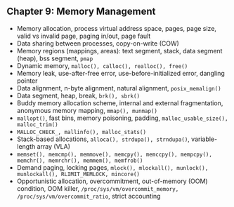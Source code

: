 ## Chapter 9: Memory Management

* Memory allocation, process virtual address space, pages, page size, valid vs invalid page, paging in/out, page fault
* Data sharing between processes, copy-on-write (COW)
* Memory regions (mappings, areas): text segment, stack, data segment (heap), bss segment, `pmap`
* Dynamic memory, `malloc(), calloc(), realloc(), free()`
* Memory leak, use-after-free error, use-before-initialized error, dangling pointer
* Data alignment, n-byte alignment, natural alignment, `posix_memalign()`
* Data segment, heap, break, `brk(), sbrk()`
* Buddy memory allocation scheme, internal and external fragmentation, anonymous memory mapping, `mmap(), munmap()`
* `mallopt()`, fast bins, memory poisoning, padding, `malloc_usable_size(), malloc_trim()`
* `MALLOC_CHECK_, mallinfo(), malloc_stats()`
* Stack-based allocations, `alloca(), strdupa(), strndupa()`, variable-length array (VLA)
* `memset(), memcmp(), memmove(), memcpy(), memccpy(), mempcpy(), memchr(), memrchr(), memmem(), memfrob()`
* Demand paging, locking pages, `mlock(), mlockall(), munlock(), munlockall(), RLIMIT_MEMLOCK, mincore()`
* Opportunistic allocation, overcommitment, out-of-memory (OOM) condition, OOM killer, `/proc/sys/vm/overcommit_memory, /proc/sys/vm/overcommit_ratio`, strict accounting
